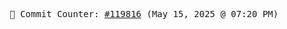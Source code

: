 <p align="center">
    <samp>
        📮 Commit Counter: <a href="https://github.com/Javascript-void0/Javascript-void0/commits/main">#119816</a> (May 15, 2025 @ 07:20 PM)
    </samp>
</p>